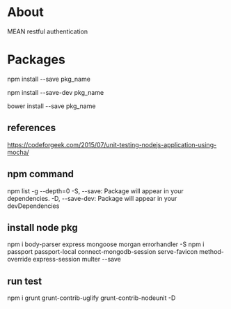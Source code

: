 # About
MEAN restful authentication

# Packages
npm install --save pkg_name

npm install --save-dev pkg_name

bower install --save pkg_name

## references
https://codeforgeek.com/2015/07/unit-testing-nodejs-application-using-mocha/



## npm command
npm list -g --depth=0
-S, --save: Package will appear in your dependencies.
-D, --save-dev: Package will appear in your devDependencies

## install node pkg
npm i body-parser express mongoose morgan errorhandler -S
npm i passport passport-local connect-mongodb-session serve-favicon method-override express-session multer --save

## run test
npm i grunt grunt-contrib-uglify grunt-contrib-nodeunit -D